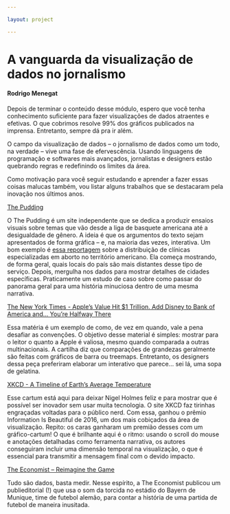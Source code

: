 ```yaml
---

layout: project

---
```


# A vanguarda da visualização de dados no jornalismo
#### Rodrigo Menegat

Depois de terminar o conteúdo desse módulo, espero que você tenha conhecimento suficiente para fazer visualizações de dados atraentes e efetivas. O que cobrimos resolve 99% dos gráficos publicados na imprensa. Entretanto, sempre dá pra ir além. 

O campo da visualização de dados – o jornalismo de dados como um todo, na verdade – vive uma fase de efervescência. Usando linguagens de programação e softwares mais avançados, jornalistas e designers estão quebrando regras e redefinindo os limites da área. 

Como motivação para você seguir estudando e aprender a fazer essas coisas malucas também, vou listar alguns trabalhos que se destacaram pela inovação nos últimos anos.

[The Pudding](https://pudding.cool/)

O The Pudding é um site independente que se dedica a produzir ensaios visuais sobre temas que vão desde a liga de basquete americana até a desigualdade de gênero. A ideia é que os argumentos do texto sejam apresentados de forma gráfica – e, na maioria das vezes, interativa. Um bom exemplo é [essa reportagem](https://pudding.cool/2017/09/clinics/) sobre a distribuição de clínicas especializadas em aborto no território americano. Ela começa mostrando, de forma geral, quais locais do país são mais distantes desse tipo de serviço. Depois, mergulha nos dados para mostrar detalhes de cidades específicas. Praticamente um estudo de caso sobre como passar do panorama geral para uma história minuciosa dentro de uma mesma narrativa.

[The New York Times - Apple’s Value Hit $1 Trillion. Add Disney to Bank of America and... You’re Halfway There](https://www.nytimes.com/interactive/2018/08/02/technology/apple-trillion-market-cap.html)

Essa matéria é um exemplo de como, de vez em quando, vale a pena desafiar as convenções. O objetivo desse material é simples: mostrar para o leitor o quanto a Apple é valiosa, mesmo quando comparada a outras multinacionais. A cartilha diz que comparações de grandezas geralmente são feitas com gráficos de barra ou treemaps. Entretanto, os designers dessa peça preferiram elaborar um interativo que parece… sei lá, uma sopa de gelatina.

[XKCD - A Timeline of Earth’s Average Temperature](https://xkcd.com/1732/)

Esse cartum está aqui para deixar Nigel Holmes feliz e para mostrar que é possível ser inovador sem usar muita tecnologia. O site XKCD faz tirinhas engraçadas voltadas para o público nerd. Com essa, ganhou o prêmio Information Is Beautiful de 2016, um dos mais cobiçados da área de visualização. Repito: os caras ganharam um premião desses com um gráfico-cartum! O que é brilhante aqui é o ritmo: usando o scroll do mouse e anotações detalhadas como ferramenta narrativa, os autores conseguiram incluir uma dimensão temporal na visualização, o que é essencial para transmitir a mensagem final com o devido impacto.

[The Economist – Reimagine the Game](https://reimaginethegame.economist.com)

Tudo são dados, basta medir. Nesse espírito, a The Economist publicou um publieditorial (!) que usa o som da torcida no estádio do Bayern de Munique, time de futebol alemão, para contar a história de uma partida de futebol de maneira inusitada.